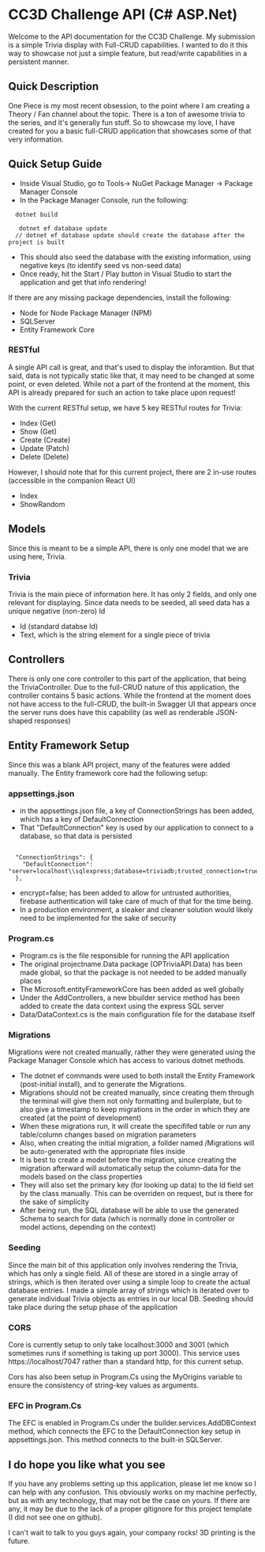 # CC3D Challenge API (C# ASP.Net)
Welcome to the API documentation for the CC3D Challenge.  My submission is a simple Trivia display with Full-CRUD capabilities.  I wanted to do it this way to showcase not just a simple feature, but read/write capabilities in a persistent manner.

## Quick Description
One Piece is my most recent obsession, to the point where I am creating a Theory / Fan channel about the topic.  There is a ton of awesome trivia to the series, and it's generally fun stuff.  So to showcase my love, I have created for you a basic full-CRUD application that showcases some of that very information.

## Quick Setup Guide
* Inside Visual Studio, go to Tools-> NuGet Package Manager -> Package Manager Console
* In the Package Manager Console, run the following:
```
  dotnet build

   dotnet ef database update 
  // dotnet ef database update should create the database after the project is built

```
* This should also seed the database with the existing information, using negative keys (to identify seed vs non-seed data)
* Once ready, hit the Start / Play button in Visual Studio to start the application and get that info rendering!

If there are any missing package dependencies, install the following:
* Node for Node Package Manager (NPM)
* SQLServer
* Entity Framework Core

### RESTful
A single API call is great, and that's used to display the inforamtion.  But that said, data is not typically static like that, it may need to be changed at some point, or even deleted.  While not a part of the frontend at the moment, this API is already prepared for such an action to take place upon request!

With the current RESTful setup, we have 5 key RESTful routes for Trivia:
* Index (Get)
* Show (Get)
* Create (Create)
* Update (Patch)
* Delete (Delete)

However, I should note that for this current project, there are 2 in-use routes (accessible in the companion React UI)
* Index
* ShowRandom

## Models
Since this is meant to be a simple API, there is only one model that we are using here, Trivia.


### Trivia
Trivia is the main piece of information here.  It has only 2 fields, and only one relevant for displaying.  Since data needs to be seeded, all seed data has a unique negative (non-zero) Id

* Id (standard databse Id)
* Text, which is the string element for a single piece of trivia


## Controllers
There is only one core controller to this part of the application, that being the TriviaController.  Due to the full-CRUD nature of this application, the controller contains 5 basic actions.  While the frontend at the moment does not have access to the full-CRUD, the built-in Swagger UI that appears once the server runs does have this capability (as well as renderable JSON-shaped responses)

## Entity Framework Setup
Since this was a blank API project, many of the features were added manually.  The Entity framework core had the following setup:

### appsettings.json
* in the appsettings.json file, a key of ConnectionStrings has been added, which has a key of DefaultConnection
* That "DefaultConnection" key is used by our application to connect to a database, so that data is persisted

```

  "ConnectionStrings": {
    "DefaultConnection": "server=localhost\\sqlexpress;database=triviadb;trusted_connection=true;encrypt=false;"
  },

```
* encrypt=false; has been added to allow for untrusted authorities, firebase authentication will take care of much of that for the time being.
* In a production environment, a sleaker and cleaner solution would likely need to be implemented for the sake of security

### Program.cs
* Program.cs is the file responsible for running the API application
* The original projectname.Data package (OPTriviaAPI.Data) has been made global, so that the package is not needed to be added manually places
* The Microsoft.entityFrameworkCore has been added as well globally
* Under the AddControllers, a new bbuilder service method has been added to create the data context using the express SQL server
* Data/DataContext.cs is the main configuration file for the database itself

### Migrations
Migrations were not created manually, rather they were generated using the Package Manager Console which has access to various dotnet methods.

* The dotnet ef commands were used to both install the Entity Framework (post-initial install), and to generate the Migrations.
* Migrations should not be created manually, since creating them through the terminal will give them not only formatting and builerplate, but to also give a timestamp to keep migrations in the order in which they are created (at the point of development)
* When these migrations run, it will create the specififed table or run any table/column changes based on migration parameters
* Also, when creating the initial migration, a follder named /Migrations will be auto-generated with the appropriate files inside
* It is best to create a model before the migration, since creating the migration afterward will automatically setup the column-data for the models based on the class properties
* They will also set the primary key (for looking up data) to the Id field set by the class manually.  This can be overriden on request, but is there for the sake of simplicity
* After being run, the SQL database will be able to use the generated Schema to search for data (which is normally done in controller or model actions, depending on the context)

### Seeding
Since the main bit of this application only involves rendering the Trivia, which has only a single field.  All of these are stored in a single array of strings, which is then iterated over using a simple loop to create the actual database entries.  I made a simple array of strings which is iterated over to generate individual Trivia objects as entries in our local DB.  Seeding should take place during the setup phase of the application

### CORS
Core is currently setup to only take localhost:3000 and 3001 (which sometimes runs if something is taking up port 3000).  This service uses https://localhost/7047 rather than a standard http, for this current setup.

Cors has also been setup in Program.Cs using the MyOrigins variable to ensure the consistency of string-key values as arguments.


### EFC in Program.Cs
The EFC is enabled in Program.Cs under the builder.services.AddDBContext method, which connects the EFC to the DefaultConnection key setup in appsettings.json.  This method connects to the built-in SQLServer.


## I do hope you like what you see
If you have any problems setting up this application, please let me know so I can help with any confusion.  This obviously works on my machine perfectly, but as with any technology, that may not be the case on yours. If there are any, it may be due to the lack of a proper gitignore for this project template (I did not see one on github).

I can't wait to talk to you guys again, your company rocks!  3D printing is the future.